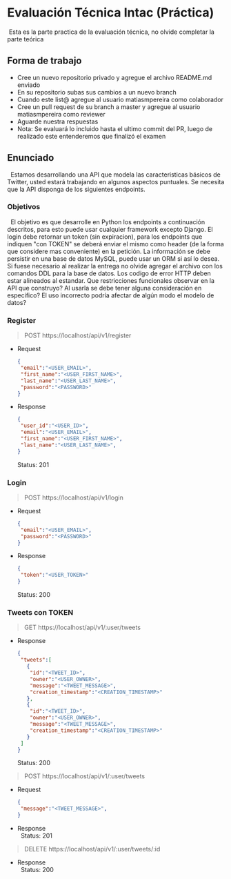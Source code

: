 # Evaluación Técnica Intac (Práctica)

 Esta es la parte practica de la evaluación técnica, no olvide completar la parte teórica

## Forma de trabajo
  * Cree un nuevo repositorio privado y agregue el archivo README.md enviado 
  * En su repositorio subas sus cambios a un nuevo branch
  * Cuando este list@ agregue al usuario matiasmpereira como colaborador
  * Cree un pull request de su branch a master y agregue al usuario matiasmpereira como reviewer
  * Aguarde nuestra respuestas
  * Nota: Se evaluará lo incluido hasta el ultimo commit del PR, luego de realizado este entenderemos que finalizó el examen

## Enunciado
  Estamos desarrollando una API que modela las caracteristicas básicos de Twitter, usted estará trabajando en algunos aspectos puntuales. Se necesita que la API disponga de los siguientes endpoints.

### Objetivos
  El objetivo es que desarrolle en Python los endpoints a continuación descritos, para esto puede usar cualquier framework excepto Django. El login debe retornar un token (sin expiracion), para los endpoints que indiquen "con TOKEN" se deberá enviar el mismo como header (de la forma que considere mas conveniente) en la petición. La información se debe persistir en una base de datos MySQL, puede usar un ORM si así lo desea. Si fuese necesario al realizar la entrega no olvide agregar el archivo con los comandos DDL para la base de datos. Los codigo de error HTTP deben estar alineados al estandar.
  Que restricciones funcionales observar en la API que construyo? Al usarla se debe tener alguna consideración en especifico? El uso incorrecto podría afectar de algún modo el modelo de datos?

### Register

> POST https://localhost/api/v1/register
* Request
  ```json
  {
   "email":"<USER_EMAIL>",
   "first_name":"<USER_FIRST_NAME>",
   "last_name":"<USER_LAST_NAME>",
   "password":"<PASSWORD>"
  }
  ```
* Response 
  ```json
  {
   "user_id":"<USER_ID>",
   "email":"<USER_EMAIL>",
   "first_name":"<USER_FIRST_NAME>",
   "last_name":"<USER_LAST_NAME>",
  }
  ```
  Status: 201


### Login

> POST https://localhost/api/v1/login
* Request
  ```json
  {
   "email":"<USER_EMAIL>",
   "password":"<PASSWORD>"
  }
  ```
* Response
  ```json
  {
   "token":"<USER_TOKEN>"
  }
  ```
  Status: 200


### Tweets con TOKEN

> GET https://localhost/api/v1/:user/tweets
* Response
  ```json
  {
   "tweets":[
     {
      "id":"<TWEET_ID>",
      "owner":"<USER_OWNER>",
      "message":"<TWEET_MESSAGE>",
      "creation_timestamp":"<CREATION_TIMESTAMP>"
     },
     {
      "id":"<TWEET_ID>",
      "owner":"<USER_OWNER>",
      "message":"<TWEET_MESSAGE>",
      "creation_timestamp":"<CREATION_TIMESTAMP>"
     }
   ]
  }
  ```
  Status: 200

> POST https://localhost/api/v1/:user/tweets
* Request
  ```json
  {
   "message":"<TWEET_MESSAGE>",
  }
  ```
* Response \
  Status: 201


> DELETE https://localhost/api/v1/:user/tweets/:id
* Response \
  Status: 200

